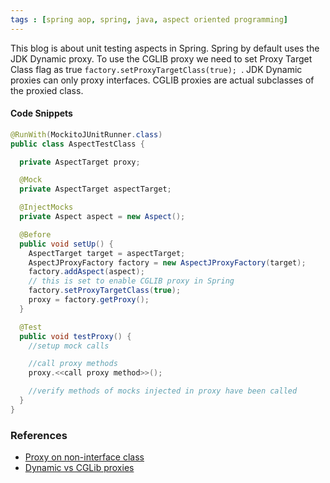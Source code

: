 ```yaml
---
tags : [spring aop, spring, java, aspect oriented programming]
---
```

 This blog is about unit testing aspects in Spring. Spring by default uses the JDK Dynamic proxy. To use the CGLIB proxy we need to set Proxy Target Class flag as true `factory.setProxyTargetClass(true); `. JDK Dynamic proxies can only proxy interfaces. CGLIB proxies are actual subclasses of the proxied class.

#### Code Snippets

``` java
@RunWith(MockitoJUnitRunner.class)
public class AspectTestClass {

  private AspectTarget proxy;

  @Mock
  private AspectTarget aspectTarget;

  @InjectMocks
  private Aspect aspect = new Aspect();

  @Before
  public void setUp() {
    AspectTarget target = aspectTarget;
    AspectJProxyFactory factory = new AspectJProxyFactory(target);
    factory.addAspect(aspect);
    // this is set to enable CGLIB proxy in Spring
    factory.setProxyTargetClass(true);
    proxy = factory.getProxy();		
  }

  @Test
  public void testProxy() {
    //setup mock calls

    //call proxy methods		
    proxy.<<call proxy method>>();

    //verify methods of mocks injected in proxy have been called
  }
}
```
### References
- [Proxy on non-interface class](https://stackoverflow.com/questions/16047829/proxy-cannot-be-cast-to-class)
- [Dynamic vs CGLib proxies](http://insufficientinformation.blogspot.com/2007/12/spring-dynamic-proxies-vs-cglib-proxies.html?_sm_au_=iVV72QFBVrdBRnQ5)
